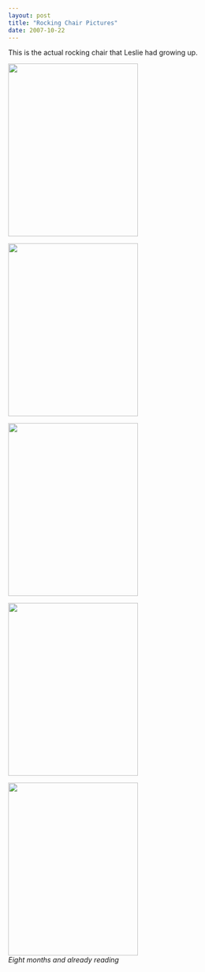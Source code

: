 ```yaml
---
layout: post
title: "Rocking Chair Pictures"
date: 2007-10-22
---
```


<p>This is the actual rocking chair that Leslie had growing up.</p>
<p><img height="350" alt="" src="http://www.thepaladinos.com/Portals/thepaladinos/Blog/Files/1/59/P1010233%20(Custom).JPG" width="263"/></p>
<p><img height="350" alt="" src="http://www.thepaladinos.com/Portals/thepaladinos/Blog/Files/1/59/P1010225 (Custom).JPG " width="263"/></p>
<p><img height="350" alt="" src="http://www.thepaladinos.com/Portals/thepaladinos/Blog/Files/1/59/P1010226 (Custom).JPG " width="263"/></p>
<p><img height="350" alt="" src="http://www.thepaladinos.com/Portals/thepaladinos/Blog/Files/1/59/P1010232 (Custom).JPG " width="263"/></p>
<p><img height="350" alt="" src="http://www.thepaladinos.com/Portals/thepaladinos/Blog/Files/1/59/P1010221%20(Custom).JPG" width="263"/><br/>
<em>Eight months and already reading <img style="BORDER-TOP-WIDTH: 0px; BORDER-LEFT-WIDTH: 0px; BORDER-BOTTOM-WIDTH: 0px; BORDER-RIGHT-WIDTH: 0px" alt="" src="http://www.thepaladinos.com/Providers/HtmlEditorProviders/DSFckEditorProvider/FCK2/editor/images/smiley/msn/teeth_smile.gif" align="absMiddle"/></em></p>
